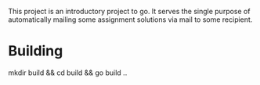 This project is an introductory project to go. It serves the single purpose
of automatically mailing some assignment solutions via mail to some
recipient.

Building
====

mkdir build && cd build && go build ..

